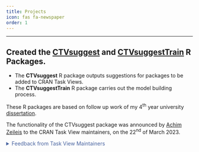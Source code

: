 ```yaml
---
title: Projects
icon: fas fa-newspaper
order: 1
---
```


***

## Created the [CTVsuggest](https://dylandijk.github.io/CTVsuggest/) and [CTVsuggestTrain](https://dylandijk.github.io/CTVsuggestTrain/) R Packages.  
  - The **CTVsuggest** R package outputs suggestions for packages to be added to CRAN Task Views.
  - The **CTVsuggestTrain** R package carries out the model building process.

  These R packages are based on follow up work of my 4<sup>th</sup> year university [dissertation](https://dylandijk.github.io/assets/pdf/Dissertation.pdf).

  The functionality of the CTVsuggest package was announced by [Achim Zeileis](https://www.zeileis.org/) to the CRAN Task View maintainers, on the 22<sup>nd</sup> of March 2023.
   <details>

  <summary markdown="span" style="color:#4863A0">Feedback from Task View Maintainers</summary>
<div markdown="1">

Feedback just after the release in 22/03/23:

  **Michael Dewey**, maintainer of the [MetaAnalysis](https://github.com/cran-task-views/MetaAnalysis) Task View, wrote:

  > "Just for your info of the top twenty for MetaAnalysis five 
  were definitely relevant and all occurred in the top ten. 
  At least three of these have been in the CTV at some point 
  but fallen off CRAN and then come back. It also found two 
  more which I think are of peripheral relevance. I will 
  have a think about them."

  These two commits were made: [Commit 1](https://github.com/cran-task-views/MetaAnalysis/commit/f088a31930fee9df30979ad89a372a9e187d1ad7) and [Commit 2](https://github.com/cran-task-views/MetaAnalysis/commit/223e53f521ed7af137de5a745f9a9dfcab1e565a) afte the package announcement.

  

  **Bill Denney**, maintainer of the [Pharmacokinetics](https://github.com/cran-task-views/Pharmacokinetics) Task View, wrote:

  > "Thanks for the package.  I just updated the Pharmacokinetics CTV using it,
and it provided a list of several more packages that I was not aware of."

A [commit](https://github.com/cran-task-views/Pharmacokinetics/commit/f841bfaa399e211edca71fdffee973b3ff5c5acc) was made.

  ***
  Further examples of CTVsuggest being used for Task View maintenance:
  - 26/03/2023 - [**Commit**](https://github.com/cran-task-views/ChemPhys/commit/05f4fe0d35f0e01ad11ebfe793fd8174dccb376f) titled: "many adds, including many from CTVsuggest" was made in the *ChemPhys* Task View.
  - 12/04/2023 - In the *Distributions* Task View, CTVsuggest has been [**added to the workflow**](https://github.com/cran-task-views/Distributions/commit/6439439cc76eee9d59065824c2607e8efb6c111c).
  - 13/04/2023 - Commits made in *MissingData* Task View: [**1**](https://github.com/cran-task-views/MissingData/commit/aa7f5b98069babaaceea4dc0a12642da2440011c), [**2**](https://github.com/cran-task-views/MissingData/commit/ec67663a91bae4a3d1afb8a8a38363ebee3b0144), [**3**](https://github.com/cran-task-views/MissingData/commit/66bc1e0a2ca65a42e5f677862e2eefa4bef7fc33).
   - 09/05/2023 - [**Issue**](https://github.com/cran-task-views/Hydrology/issues/141#issue-1702686855) in the *Hydrology* Task View agreeing with CTVsuggest suggestions.
  - 27/10/2023 - [**Issue**](https://github.com/cran-task-views/Omics/issues/14) opened in *Omics* Task View.
  - 27/03/2024 - Additions in the *Epidemiology* Task View, with commits mentioned in [**this issue**](https://github.com/cran-task-views/Epidemiology/issues/29#ref-commit-c85ef37).
  - 20/09/2024 - Additions in the *SportsAnalytics* Task View, with commits mentioned in [**this issue**](https://github.com/cran-task-views/SportsAnalytics/issues/13).
  - 19/11/2024 - [**Issue**](https://github.com/cran-task-views/DynamicVisualizations/issues/13#issue-2673539303) in the *DynamicVisualizations* Task View.
  - 09/12/2024 - [**Issue**](https://github.com/cran-task-views/Phylogenetics/issues/9) in the *Phylogenetics* Task View, where they added a bunch of recommended packages.
  - 09/12/2024 - [**Issue**](https://github.com/cran-task-views/Paleontology/issues/6) in the *Paleontology* Task View, looking at suggestions from CTVsuggest.

</div>
</details>
